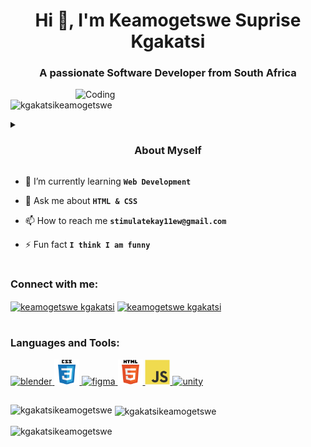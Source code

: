 <h1 align="center">Hi 👋, I'm Keamogetswe Suprise Kgakatsi</h1>
<h3 align="center">A passionate Software Developer from South Africa</h3>
<img align = "right" alt = "Coding" width = "400" src = "https://cdn.dribbble.com/users/1059583/screenshots/4171367/coding-freak.gif">

<p align="left"> <img src="https://komarev.com/ghpvc/?username=kgakatsikeamogetswe&label=Profile%20views&color=0e75b6&style=flat" alt="kgakatsikeamogetswe" /> </p>
<details>
<summary><h3 align = "center">About Myself</h3></summary>
<p>I enjoy being behind the screen🧑‍💻. I'm a software developer specializing in CSS and HTML, I am expose to JavaScript. I'm currently learning React and NextJS. I learned the VB.net language during my time in tertiary education. Additionally, I pursued Multimedia, which could provide an advantage in my software development career. I am eager to learn📔📖, self-motivated, and I value time⌛⌚. I have participated in CISCO, where I gained knowledge in cyber security and was introduced to the Internet of Things.</p>
</details>

- 🌱 I’m currently learning **`Web Development`**

- 💬 Ask me about **`HTML & CSS`**

- 📫 How to reach me **`stimulatekay11ew@gmail.com`**

- ⚡ Fun fact **`I think I am funny`**

#
<h3 align="left">Connect with me:</h3>
<p align="left">
<a href="https://www.linkedin.com/in/keamogetswe-kgakatsi-388239267/" target="blank"><img align="center" src="https://raw.githubusercontent.com/rahuldkjain/github-profile-readme-generator/master/src/images/icons/Social/linked-in-alt.svg" alt="keamogetswe kgakatsi" height="30" width="40" /></a>
<a href="https://instagram.com/stimulate_kay?igshid=NTc4MTIwNjQ2YQ==" target="blank"><img align="center" src="https://raw.githubusercontent.com/rahuldkjain/github-profile-readme-generator/master/src/images/icons/Social/instagram.svg" alt="keamogetswe kgakatsi" height="30" width="40" /></a>
</p>

#
<h3 align="left">Languages and Tools:</h3>
<p align="left"> <a href="https://www.blender.org/" target="_blank" rel="noreferrer"> <img src="https://download.blender.org/branding/community/blender_community_badge_white.svg" alt="blender" width="40" height="40"/> </a> <a href="https://www.w3schools.com/css/" target="_blank" rel="noreferrer"> <img src="https://raw.githubusercontent.com/devicons/devicon/master/icons/css3/css3-original-wordmark.svg" alt="css3" width="40" height="40"/> </a> <a href="https://www.figma.com/" target="_blank" rel="noreferrer"> <img src="https://www.vectorlogo.zone/logos/figma/figma-icon.svg" alt="figma" width="40" height="40"/> </a> <a href="https://www.w3.org/html/" target="_blank" rel="noreferrer"> <img src="https://raw.githubusercontent.com/devicons/devicon/master/icons/html5/html5-original-wordmark.svg" alt="html5" width="40" height="40"/> </a> <a href="https://developer.mozilla.org/en-US/docs/Web/JavaScript" target="_blank" rel="noreferrer"> <img src="https://raw.githubusercontent.com/devicons/devicon/master/icons/javascript/javascript-original.svg" alt="javascript" width="40" height="40"/> </a> <a href="https://unity.com/" target="_blank" rel="noreferrer"> <img src="https://www.vectorlogo.zone/logos/unity3d/unity3d-icon.svg" alt="unity" width="40" height="40"/> </a> </p>

##
<p><img align="left" src="https://github-readme-stats.vercel.app/api/top-langs?username=kgakatsikeamogetswe&show_icons=true&locale=en&layout=compact" alt="kgakatsikeamogetswe" /></p>

<p>&nbsp;<img align="center" src="https://github-readme-stats.vercel.app/api?username=kgakatsikeamogetswe&show_icons=true&locale=en" alt="kgakatsikeamogetswe" /></p>

<p><img align="center" src="https://github-readme-streak-stats.herokuapp.com/?user=kgakatsikeamogetswe&" alt="kgakatsikeamogetswe" /></p>
